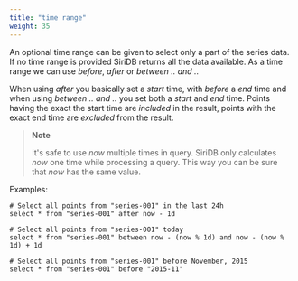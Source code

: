 ```yaml
---
title: "time range"
weight: 35
---
```


An optional time range can be given to select only a part of the series data.
If no time range is provided SiriDB returns all the data available. As a time
range we can use *before*, *after* or *between .. and ..*

When using *after* you basically set a *start* time, with *before* a *end* time
and when using *between .. and ..* you set both a *start* and *end* time.
Points having the exact the start time are *included* in the result, points
with the exact end time are *excluded* from the result.

>**Note**
>
>It's safe to use *now* multiple times in query. SiriDB only calculates *now* one
>time while processing a query. This way you can be sure that *now* has the
>same value.

Examples:

    # Select all points from "series-001" in the last 24h
    select * from "series-001" after now - 1d

    # Select all points from "series-001" today
    select * from "series-001" between now - (now % 1d) and now - (now % 1d) + 1d

    # Select all points from "series-001" before November, 2015
    select * from "series-001" before "2015-11"
